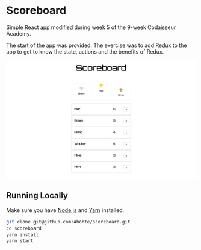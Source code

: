 # Scoreboard

Simple React app modified during week 5 of the 9-week Codaisseur Academy.

The start of the app was provided. The exercise was to add Redux to the app to get to know the state, actions and the benefits of Redux.

![Preview](src/images/Scoreboard.png)

## Running Locally

Make sure you have [Node.js](https://nodejs.org/en/) and [Yarn](https://yarnpkg.com/lang/en/) installed.

```bash
git clone git@github.com:Abohte/scoreboard.git
cd scoreboard
yarn install
yarn start
```
